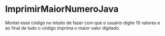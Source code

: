 # ImprimirMaiorNumeroJava
Montei esse código no intuito de fazer com que o usuário digite 10 valores e ao final de tudo o código imprima o maior valor digitado.
